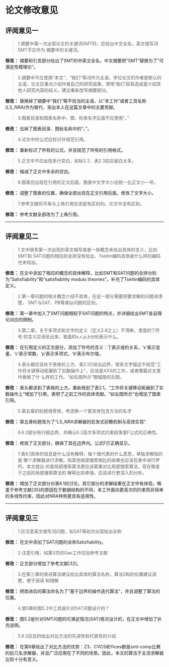 # 论文修改意见

## 评阅意见一

> 1.摘要中第一次出现论文的关键词SMT时，应给出中文全名，英文缩写词SMT不应作为
摘要中的关键词。

**修改：** 
摘要和引言部分给出了SMT的中英文全名，中文摘要把”SMT“替换为了“可满足性模理论”。

> 2.摘要中不应使用“本文”、“我们”等词作为主语。学位论文的作者是默认的主语，论文应重点介绍作者自己的研究成果。使用‘我们’容易造成是介绍其他人研究内容的歧义。建议重新改写摘要部分。

**修改：**
替换掉了摘要中“我们”等不恰当的主语，以“本工作”或者工具名称(LS\_NRA)作为替代，突出本人在这篇文章中的主要贡献。

> 3.图表目录和图表名称中，图、标表名字后面不应使用“。”

**修改：**
去掉了图表目录、图标名称中的“。”。


> 4.论文中的公式应标识并规范引用。

**修改：**
重新标识了所有的公式，并且规范了所有的引用格式。

> 5.正文中不应出现多行空白，如标2.2、表2.3前后留白太多。

**修改：**
缩减了正文中多余的空白。

> 6.图表应出现在引用的正文后面。图表中文字大小应统一比正文小一号。

**修改：**
调整了图表的位置，确保全部出现在正文引用后面。修改了文字大小。

> 7.参考文献的平角与上角引用应该是有区别的。论文中没有区别。
> 
**修改：**
参考文献全部改为了上角引用。

---
## 评阅意见二
> 1.文中很多第一次出现的英文缩写或者一些概念未给出具体的含义，比如SMT和
SAT问题的相应的全拼没有给出，Tseitin编码具体是什么样的编码也未给出。

**修改：**
在文中添加了相应的概念的具体解释，比如SMT和SAT问题的全拼分别为“Satisfiability”和“satisfiability modulo theories”。补充了Tseitin编码的具体定义。

>2.第一章问题的相关概念介绍不具体，在这一部分需要把要求解的问题讲清楚，
SMT与SAT、PB等类似问题的区别。

**修改：**
第一章中加入了SMT问题相较于SAT问题的特点，并详细给出SMT各自理论对应的限制。

> 3.第二章，关于多项式和文字的定义（定义2.8之上）不清晰，里面的‘|’符号
的含义应该给出来，里面的x,c,p,b分别表示什么。

**修改：**
在引用定义的正文部分，添加了符号的含义：‘|’表示或的关系，‘x’表示变量，‘c’表示常数，‘p’表示多项式，‘b’表示布尔值。

> 4.表头都应该处于表格的上方，表2.1已经出边界，很多文字描述不规范“工作将关键移动拓展到了实数操作上”，应该是XXX的工作，或者哪篇论文里作者做了什
么样的工作。“如左图所示”哪幅图的左图。

**修改：**
表头都该到了表格的上方。重新规划了表2.1。“工作将关键移动拓展到了实数操作上”增加了引用，表明了之前工作的具体贡献。“如左图所示”也增加了图表引用。

> 5.第五章的标题很奇怪，考虑换一个更具体包含方法的名字

**修改：**
第五章标题改为了“LS\_NRA求解器的启发式前瞻机制与高效实现”.

> 6.6.2部分有行超边界，并确认6.2高次多项式约束段落里F公式的正确性。

**修改：**
修改了正文部分，确保了其在边界内。公式F已正确显示。

> 7.表6.1具体的信息是什么没有解释，每个值代表的什么意思，单独求解指的是
哪个求解器进行求解。和其他局部搜索相比的结果也应该在表中进行罗列，本文提出
的是局部搜索算法更应该着重对比局部搜索算法，现在略差于之前的局部搜索算法的
解释比较牵强，应该进行更深入的分析。

**修改：**
增加了正文部分对表6.1的讨论。其它部分的求解结果在正文中有体现，略差于参考文献[35]的原因在于数据结构的不同，本工作面向更高次的约束而非简单的多线性约束，因此对NRA样例更具有适用性。

---
## 评阅意见三

> 1.应注意英文缩写词问题，如SAT等初次出现给出全称

**修改：**
在文中添加了SAT问题的全称Satisfiability。

> 2.注意引用，如第3页的Gao工作应加参考文献

**修改：**
正文部分增加了参考文献[32]。

> 3.在第三章的改进算法建议给出具体的算法名称，算法2和的位置建议调整，便于阅读
和理解

**修改：**
把改进后的算法命名为了“基于边界的操作迭代算法”，并且调整了算法的位置。

> 4.第5章的图5.2中工具是针对SAT问题设计的？

**修改：**
图5.2是针对SMT问题的可满足情况(SAT)情况设计的，在正文中增加了补充说明。

> 5.6.3应总的给出对比方法的先进性和代表性的介绍

**修改：**
在第6章给出了对比方法的优势：Z3、CVC5和Yices都是smt-comp比赛的前几名求解器，并且广泛应用在了不同的场景。因此，本文的算法于主流求解器比较十分有意义。
